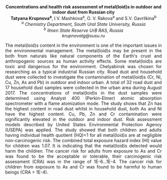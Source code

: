 <center><strong>Concentrations and health risk assessment of metal(loid)s in outdoor and indoor dust from Russian city</strong>

<center><strong>Tatyana Krupnova<sup>a</sup></strong>, I.V. Mashkova<sup>a</sup>, O. V. Rakova<sup>a</sup> and S.V.
Gavrilkina<sup>b</sup>

<center><i><sup>a</sup> Chemistry Department, South Ural State University, Russia</i>

<center><i><sup>b</sup> Ilmen State Reserve UrB RAS, Russia</i>

<center><i>krupnovatg@susu.ru</i>

<p style=text-align:justify>The metal(loid)s content in the environment is one of the important
issues in the environmental management. The metal(loid)s may be present
in the both from naturals like natural components of the Earth's crust
and anthropogenic sources as human activity effects. Some metal(loid)s
are toxic and dangerous for the environment. Chelyabinsk was chosen for
researching as a typical industrial Russian city. Road dust and
household dust were collected to investigate the contamination of
metal(loid)s (Cr, Ni, Cu, Zn, As and Pb) in outdoor and indoor urban. A
total of 32 road dust and 17 household dust samples were collected in
the urban area during August 2017. The concentrations of metal(loid)s in
the dust samples were determined using Аnalyst 400 (Perkin-Elmer) atomic
absorption spectrometer with a flame atomization mode. The study shows
that Zn has the highest content in road dust whilst in household dust,
both As and Ni have the highest content. Cu, Pb, Zn and Cr contamination
were significantly elevated in the outdoor and indoor dust. Risk
assessment models described by United States Environmental Protection
Agency (USEPA) was applied. The study showed that both children and
adults having individual health quotient (HQ)&lt;1 for all metal(loid)s
are at negligible non-carcinogenic risk. The combined total exposure
hazard index (HI) value for children was 1.07. It is indicating that the
metal(loid)s detected would harm the children. The cancer risk for
adults from exposure to As and Cr was found to be the acceptable or
tolerable, their carcinogenic risk assessment (CRA) was in the range of
1E-6…1E-4. The cancer risk for children from exposure to As and Cr was
found to be harmful to human beings (CRA &gt; 1E-4).
